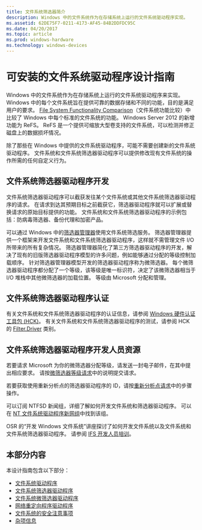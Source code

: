 ```yaml
---
title: 文件系统筛选器简介
description: Windows 中的文件系统作为在存储系统上运行的文件系统驱动程序实现。
ms.assetid: 62DE75F7-0211-4173-AF45-84B2DDFDC95C
ms.date: 04/20/2017
ms.topic: article
ms.prod: windows-hardware
ms.technology: windows-devices
---
```


# <a name="installable-file-systems-driver-design-guide"></a>可安装的文件系统驱动程序设计指南


Windows 中的文件系统作为在存储系统上运行的文件系统驱动程序来实现。 Windows 中的每个文件系统旨在提供可靠的数据存储和不同的功能，目的是满足用户的要求。 [File System Functionality Comparison](https://msdn.microsoft.com/library/windows/desktop/ee681827)（文件系统功能比较）中比较了 Windows 中每个标准的文件系统的功能。 Windows Server 2012 的新增功能为 ReFS。 ReFS 是一个提供可缩放大型卷支持的文件系统，可以检测并修正磁盘上的数据损坏情况。

除了那些在 Windows 中提供的文件系统驱动程序，可能不需要创建新的文件系统驱动程序。 文件系统和文件系统筛选器驱动程序可以提供修改现有文件系统的操作所需的任何自定义行为。

## <a name="span-idfilesystemfilterdriverdevelopmentspanspan-idfilesystemfilterdriverdevelopmentspanspan-idfilesystemfilterdriverdevelopmentspanfile-system-filter-driver-development"></a><span id="File_System_Filter_Driver_Development"></span><span id="file_system_filter_driver_development"></span><span id="FILE_SYSTEM_FILTER_DRIVER_DEVELOPMENT"></span>文件系统筛选器驱动程序开发


文件系统筛选器驱动程序可以截获发往某个文件系统或其他文件系统筛选器驱动程序的请求。 在请求到达其预期目标之前截获它，筛选器驱动程序就可以扩展或替换请求的原始目标提供的功能。 文件系统和文件系统筛选器驱动程序的示例包括：防病毒筛选器、备份代理和加密产品。

可以通过 Windows 中的[筛选器管理器](filter-manager-and-minifilter-driver-architecture.md)使用文件系统筛选服务。 筛选器管理器提供一个框架来开发文件系统和文件系统筛选器驱动程序，这样就不需管理文件 I/O 所带来的所有复杂情况。 筛选器管理器简化了第三方筛选器驱动程序的开发，解决了现有的旧版筛选器驱动程序模型的许多问题，例如能够通过分配的等级控制加载顺序。 针对筛选器管理器模型开发的筛选器驱动程序称为微筛选器。 每个微筛选器驱动程序都分配了一个等级，该等级是唯一标识符，决定了该微筛选器相当于 I/O 堆栈中其他微筛选器的加载位置。 等级由 Microsoft 分配和管理。

## <a name="span-idfilesystemfilterdrivercertificationspanspan-idfilesystemfilterdrivercertificationspanspan-idfilesystemfilterdrivercertificationspanfile-system-filter-driver-certification"></a><span id="File_System_Filter_Driver_Certification"></span><span id="file_system_filter_driver_certification"></span><span id="FILE_SYSTEM_FILTER_DRIVER_CERTIFICATION"></span>文件系统筛选器驱动程序认证


有关文件系统和文件系统筛选器驱动程序的认证信息，请参阅 [Windows 硬件认证工具包 (HCK)](https://go.microsoft.com/fwlink/p/?LinkId=733613)。 有关文件系统和文件系统筛选器驱动程序的测试，请参阅 HCK 的 [Filter.Driver](https://msdn.microsoft.com/library/windows/hardware/jj124779) 类别。

## <a name="span-idfilesystemfilterdriverdeveloperresourcesspanspan-idfilesystemfilterdriverdeveloperresourcesspanspan-idfilesystemfilterdriverdeveloperresourcesspanfile-system-filter-driver-developer-resources"></a><span id="File_System_Filter_Driver_Developer_Resources"></span><span id="file_system_filter_driver_developer_resources"></span><span id="FILE_SYSTEM_FILTER_DRIVER_DEVELOPER_RESOURCES"></span>文件系统筛选器驱动程序开发人员资源


若要请求 Microsoft 为你的微筛选器分配等级，请发送一封电子邮件，在其中提出相应要求。 请按[微筛选器等级请求](minifilter-altitude-request.md)中的说明提交请求。

若要获取使用重新分析点的筛选器驱动程序的 ID，请按[重新分析点请求](reparse-point-tag-request.md)中的步骤操作。

可以订阅 NTFSD 新闻组，详细了解如何开发文件系统和筛选器驱动程序。 可以在 [NT 文件系统驱动程序新网组](https://go.microsoft.com/fwlink/p/?LinkId=620898)中找到该组。

OSR 的“开发 Windows 文件系统”讲座探讨了如何开发文件系统以及文件系统和文件系统筛选器驱动程序。 请参阅 [IFS 开发人员培训](https://go.microsoft.com/fwlink/p/?linkid=50692)。



## <a name="in-this-section"></a>本部分内容
本设计指南包含以下部分：  

* [文件系统驱动程序](file-system-drivers.md)  
* [文件系统筛选器驱动程序](file-system-filter-drivers.md)  
* [文件系统微筛选器驱动程序](file-system-minifilter-drivers.md)  
* [网络重定向程序驱动程序](network-redirector-drivers.md)  
* [文件系统的安全注意事项](security-considerations-for-file-systems.md)  
* [杂项信息](miscellaneous-information.md)



